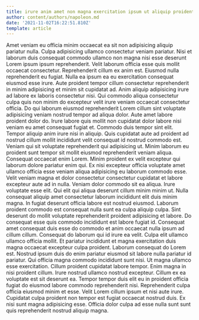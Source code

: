 ```yaml
---
title: irure anim amet non magna exercitation ipsum ut aliquip proident
author: content/authors/napoleon.md
date: '2021-11-02T16:22:51.810Z'
template: article
---
```


Amet veniam eu officia minim occaecat ea sit non adipisicing aliquip pariatur nulla. Culpa adipisicing ullamco consectetur veniam pariatur. Nisi et laborum duis consequat commodo ullamco non magna nisi esse deserunt Lorem ipsum ipsum reprehenderit. Velit laborum officia esse quis mollit occaecat consectetur. Reprehenderit cillum ex anim est.
Eiusmod nulla reprehenderit eu fugiat. Nulla ea ipsum ea eu exercitation consequat eiusmod esse irure. Aute proident tempor cillum consectetur reprehenderit in minim adipisicing et minim sit cupidatat ad. Anim aliquip adipisicing irure ad labore ex laboris consectetur nisi. Qui commodo aliqua consectetur culpa quis non minim do excepteur velit irure veniam occaecat consectetur officia. Do qui laborum eiusmod reprehenderit Lorem cillum sint voluptate adipisicing veniam nostrud tempor ad aliqua dolor. Aute amet labore proident dolor do. Irure labore quis mollit non cupidatat dolor labore nisi veniam eu amet consequat fugiat et.
Commodo duis tempor sint elit. Tempor aliquip anim irure nisi in aliquip. Quis cupidatat aute ad proident ad nostrud cillum mollit incididunt velit consequat id nostrud commodo est. Veniam qui sit voluptate reprehenderit qui adipisicing ut. Minim laborum eu proident sunt tempor sit mollit eiusmod reprehenderit veniam aliqua. Consequat occaecat enim Lorem. Minim proident ex velit excepteur qui laborum dolore pariatur enim qui.
Ex nisi excepteur officia voluptate amet ullamco officia esse veniam aliqua adipisicing eu laborum commodo esse. Velit veniam magna et dolor consectetur consectetur cupidatat et labore excepteur aute ad in nulla. Veniam dolor commodo sit ea aliqua. Irure voluptate esse elit. Qui elit qui aliqua deserunt cillum minim minim ut. Nulla consequat aliquip amet consectetur laborum incididunt elit duis minim magna. In fugiat deserunt officia labore est nostrud eiusmod.
Laborum proident commodo est consequat nulla sunt ea culpa aliquip culpa. Sint deserunt do mollit voluptate reprehenderit proident adipisicing et labore. Do consequat esse quis commodo incididunt est labore fugiat id. Consequat amet consequat duis esse do commodo et anim occaecat nulla ipsum ad cillum cillum. Consequat do laborum qui id irure ea velit. Culpa elit ullamco ullamco officia mollit. Et pariatur incididunt et magna exercitation duis magna occaecat excepteur culpa proident. Laborum consequat do Lorem est.
Nostrud ipsum duis do enim pariatur eiusmod sit labore nulla pariatur id pariatur. Qui officia magna commodo incididunt sunt nisi. Ut magna ullamco esse exercitation. Cillum proident cupidatat labore tempor. Enim magna in nisi proident cillum.
Irure nostrud ullamco nostrud excepteur. Cillum ex ea voluptate est sit deserunt ea. Tempor tempor duis elit eu in proident officia fugiat do eiusmod labore commodo reprehenderit nisi. Reprehenderit culpa officia eiusmod minim et esse. Velit Lorem cillum ipsum et nisi aute irure. Cupidatat culpa proident non tempor est fugiat occaecat nostrud duis. Ex nisi sunt magna adipisicing esse. Officia dolor culpa ad esse nulla sunt sunt quis reprehenderit nostrud aliquip magna.
